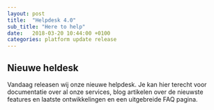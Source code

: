 ```yaml
---
layout: post
title:  "Helpdesk 4.0"
sub_title: "Here to help"
date:   2018-03-20 10:44:00 +0100
categories: platform update release
---
```

## Nieuwe heldesk
Vandaag releasen wij onze nieuwe helpdesk. Je kan hier terecht voor documentatie over al onze services, blog artikelen over de nieuwste features en laatste ontwikkelingen en een uitgebreide FAQ pagina.  
